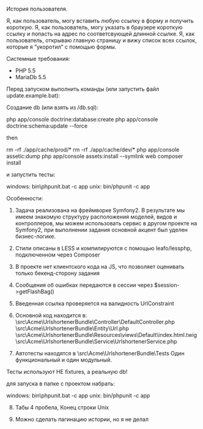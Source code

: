 История пользователя.

Я, как пользователь, могу вставить любую ссылку в форму и получить короткую.
Я, как пользователь, могу указать в браузере короткую ссылку и попасть на адрес по соответсвующей длинной ссылке.
Я, как пользователь, открываю главную страницу и вижу список всех ссылок, которые я “укоротил” с помощью формы.

Системные требования:

- PHP 5.5
- MariaDb 5.5

Перед запуском выполнить команды (или запустить файл update.example.bat):

Создание db (или взять из /db.sql):

php app/console doctrine:database:create
php app/console doctrine:schema:update --force

then

rm -rf ./app/cache/prod/*
rm -rf ./app/cache/dev/*
php app/console assetic:dump
php app/console assets:install --symlink web
composer install

и запустить тесты:

windows: bin\phpunit.bat -c app 
unix:    bin/phpunit -c app


Особенности:

1. Задача реализована на фреймворке Symfony2. В результате мы имеем знакомую структуру расположения моделей, видов и контроллеров, мы можем использовать сервис в другом проекте на Symfony2, при выполнении задания основной акцент был уделен бизнес-логике.

2. Стили описаны в LESS и компилируются с помощью leafo/lessphp, подключенном через Composer

3. В проекте нет клиентского кода на JS, что позволяет оценивать только бекенд-сторону задания

4. Сообщения об ошибках передаются в сессии через $session->getFlashBag()

5. Введенная ссылка проверяется на валидность UrlConstraint

6. Основной код находится в:
\src\Acme\UrlshortenerBundle\Controller\DefaultController.php
\src\Acme\UrlshortenerBundle\Entity\Url.php
\src\Acme\UrlshortenerBundle\Resources\views\Default\index.html.twig
\src\Acme\UrlshortenerBundle\Service\UrlshortenerService.php

7. Автотесты находятся в \src\Acme\UrlshortenerBundle\Tests
Один функциональный и один модульный.

Тесты используют НЕ fixtures, а реальную db!

для запуска в папке с проектом набрать:

windows: bin\phpunit.bat -c app 
unix:    bin/phpunit -c app

8. Табы 4 пробела, Конец строки Unix

9. Можно сделать пагинацию истории, но я не делал 
